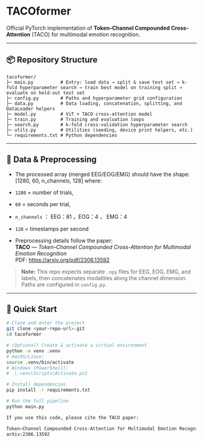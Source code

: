 # TACOformer

Official PyTorch implementation of **Token–Channel Compounded Cross-Attention** (TACO) for multimodal emotion recognition.

---

## 📦 Repository Structure


```
tacoformer/
├─ main.py          # Entry: load data → split & save test set → k-fold hyperparameter search → train best model on training split → evaluate on held-out test set
├─ config.py        # Paths and hyperparameter grid configuration
├─ data.py          # Data loading, concatenation, splitting, and DataLoader helpers
├─ model.py         # ViT + TACO cross-attention model 
├─ train.py         # Training and evaluation loops 
├─ search.py        # k-fold cross-validation hyperparameter search
├─ utils.py         # Utilities (seeding, device print helpers, etc.)
└─ requirements.txt # Python dependencies
```

---

## 🧪 Data & Preprocessing

- The processed array (merged EEG/EOG/EMG) should have the shape:
[1280, 60, n_channels, 128]
where:
- `1280` = number of trials,
- `60`   = seconds per trial,
- `n_channels` ： EEG：81 ，EOG：4 ， EMG：4 
- `128`  = timestamps per second

- Preprocessing details follow the paper:  
**TACO** — *Token–Channel Compounded Cross-Attention for Multimodal Emotion Recognition*  
PDF: https://arxiv.org/pdf/2306.13592

> **Note:** This repo expects separate `.npy` files for EEG, EOG, EMG, and labels, then concatenates modalities along the channel dimension. Paths are configured in `config.py`.

---

## 🚀 Quick Start

```bash
# Clone and enter the project
git clone <your-repo-url>.git
cd tacoformer

# (Optional) Create & activate a virtual environment
python -m venv .venv
# macOS/Linux:
source .venv/bin/activate
# Windows (PowerShell):
# .\.venv\Scripts\Activate.ps1

# Install dependencies
pip install -r requirements.txt

# Run the full pipeline
python main.py

If you use this code, please cite the TACO paper:

Token–Channel Compounded Cross-Attention for Multimodal Emotion Recognition, 2023.
arXiv:2306.13592
